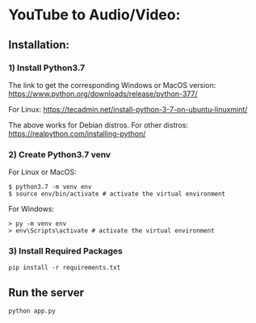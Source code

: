 # YouTube to Audio/Video:

## Installation:

### 1) Install Python3.7

The link to get the corresponding Windows or MacOS version:
https://www.python.org/downloads/release/python-377/

For Linux:
https://tecadmin.net/install-python-3-7-on-ubuntu-linuxmint/

The above works for Debian distros. For other distros:
https://realpython.com/installing-python/

### 2) Create Python3.7 venv

For Linux or MacOS:
```
$ python3.7 -m venv env
$ source env/bin/activate # activate the virtual environment
```

For Windows:
```
> py -m venv env
> env\Scripts\activate # activate the virtual environment
```

### 3) Install Required Packages

```
pip install -r requirements.txt
```

## Run the server

```
python app.py
```
